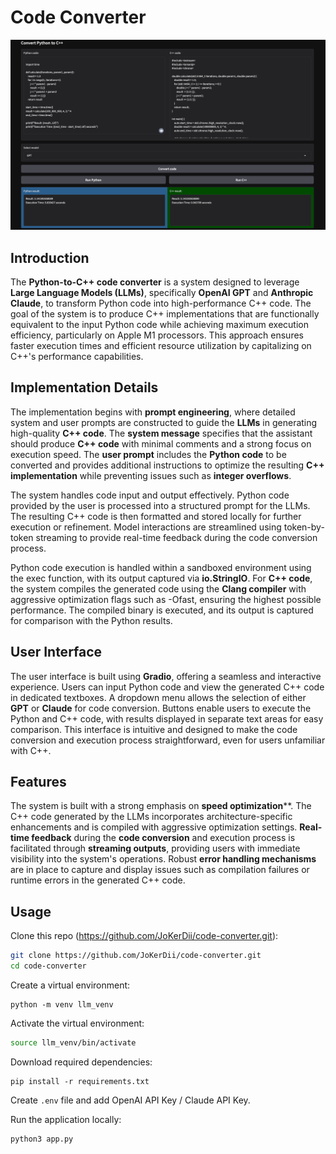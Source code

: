 # Code Converter

![code-converter](./demo.png)

## Introduction

The **Python-to-C++ code converter** is a system designed to leverage **Large Language Models (LLMs)**, specifically **OpenAI GPT** and **Anthropic Claude**, to transform Python code into high-performance C++ code. The goal of the system is to produce C++ implementations that are functionally equivalent to the input Python code while achieving maximum execution efficiency, particularly on Apple M1 processors. This approach ensures faster execution times and efficient resource utilization by capitalizing on C++'s performance capabilities.

## Implementation Details

The implementation begins with **prompt engineering**, where detailed system and user prompts are constructed to guide the **LLMs** in generating high-quality **C++ code**. The **system message** specifies that the assistant should produce **C++ code** with minimal comments and a strong focus on execution speed. The **user prompt** includes the **Python code** to be converted and provides additional instructions to optimize the resulting **C++ implementation** while preventing issues such as **integer overflows**.

The system handles code input and output effectively. Python code provided by the user is processed into a structured prompt for the LLMs. The resulting C++ code is then formatted and stored locally for further execution or refinement. Model interactions are streamlined using token-by-token streaming to provide real-time feedback during the code conversion process.

Python code execution is handled within a sandboxed environment using the exec function, with its output captured via **io.StringIO**. For **C++ code**, the system compiles the generated code using the **Clang compiler** with aggressive optimization flags such as -Ofast, ensuring the highest possible performance. The compiled binary is executed, and its output is captured for comparison with the Python results.

## User Interface

The user interface is built using **Gradio**, offering a seamless and interactive experience. Users can input Python code and view the generated C++ code in dedicated textboxes. A dropdown menu allows the selection of either **GPT** or **Claude** for code conversion. Buttons enable users to execute the Python and C++ code, with results displayed in separate text areas for easy comparison. This interface is intuitive and designed to make the code conversion and execution process straightforward, even for users unfamiliar with C++.

## Features

The system is built with a strong emphasis on **speed optimization****. The C++ code generated by the LLMs incorporates architecture-specific enhancements and is compiled with aggressive optimization settings. **Real-time feedback** during the **code conversion** and execution process is facilitated through **streaming outputs**, providing users with immediate visibility into the system's operations. Robust **error handling mechanisms** are in place to capture and display issues such as compilation failures or runtime errors in the generated C++ code.

## Usage

Clone this repo (https://github.com/JoKerDii/code-converter.git):

```bash
git clone https://github.com/JoKerDii/code-converter.git
cd code-converter
```

Create a virtual environment:
```
python -m venv llm_venv
```

Activate the virtual environment:
```bash
source llm_venv/bin/activate
```

Download required dependencies:
```
pip install -r requirements.txt
```

Create `.env` file and add OpenAI API Key / Claude API Key.

Run the application locally:

```bash
python3 app.py
```